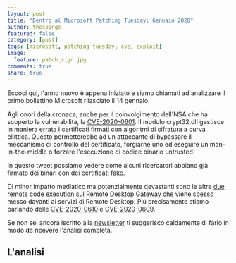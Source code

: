 ```yaml
---
layout: post
title: "Dentro al Microsoft Patching Tuesday: Gennaio 2020"
author: thesp0nge
featured: false
category: [post]
tags: [microsoft, patching tuesday, cve, exploit]
image:
  feature: patch_sign.jpg
comments: true
share: true
---
```


Eccoci qui, l'anno nuovo è appena iniziato e siamo chiamati ad analizzare il
primo bollettino Microsoft rilasciato il 14 gennaio.

Agli onori della cronaca, anche per il coinvolgimento dell'NSA che ha scoperto
la vulnerabilità, la [CVE-2020-0601](https://portal.msrc.microsoft.com/en-US/security-guidance/advisory/CVE-2020-0601). Il modulo crypt32.dll gestisce in maniera
errata i certificati firmati con algoritmi di cifratura a curva ellittica.
Questo permetterebbe ad un attaccante di bypassare il meccanismo di controllo
del certificato, forgiarne uno ed eseguire un man-in-the-middle o forzare
l'esecuzione di codice binario untrusted.

In questo tweet possiamo vedere come alcuni ricercatori abbiano già firmato dei
binari con dei certificati fake.

Di minor impatto mediatico ma potenzialmente devastanti sono le altre [due
remote code execution](https://twitter.com/GossiTheDog/status/1217165680023392262) sul Remote Desktop Gateway che viene spesso messo davanti
ai servizi di Remote Desktop.
Più precisamente stiamo parlando delle [CVE-2020-0610](https://portal.msrc.microsoft.com/en-US/security-guidance/advisory/CVE-2020-0610) e [CVE-2020-0609](https://portal.msrc.microsoft.com/en-US/security-guidance/advisory/CVE-2020-0609).

Se non sei ancora iscritto alla
[newsletter](https://codiceinsicuro.it/newsletter/) ti suggerisco caldamente di
farlo in modo da ricevere l'analisi completa.

## L'analisi
